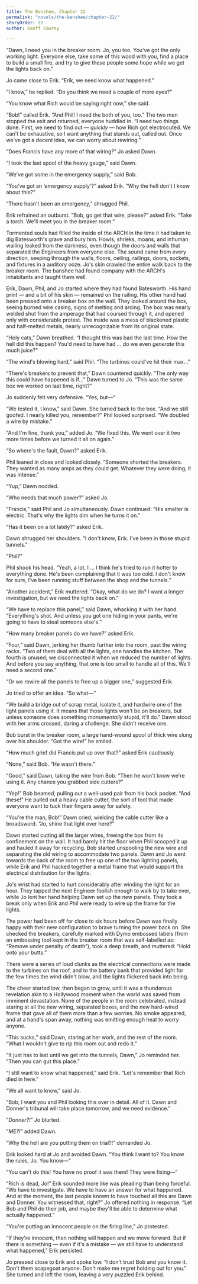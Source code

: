 ```yaml
---
title: The Banshee, Chapter 22
permalink: "novels/the-banshee/chapter-22/"
storyOrder: 22
author: Geoff Sowrey

---
```


“Dawn, I need you in the breaker room. Jo, you too. You've got the only working light. Everyone else, take some of this wood with you, find a place to build a small fire, and try to give these people some hope while we get the lights back on.” 

Jo came close to Erik. “Erik, we need know what happened.” 

“I know,” he replied. “Do you think we need a couple of more eyes?”

“You know what Rich would be saying right now,” she said. 

“Bob!” called Erik. “And Phil! I need the both of you, too.” The two men stopped the exit and returned, everyone huddled in. “I need two things done. First, we need to find out — *quickly* — how Rich got electrocuted. We can't be exhaustive, so I want anything that stands out, called out. Once we've got a decent idea, we can worry about rewiring.” 

“Does Francis have any more of that wiring?” Jo asked Dawn.

“I took the last spool of the heavy gauge,” said Dawn. 

“We've got some in the emergency supply,” said Bob. 

“You've got an ‘emergency supply'?” asked Erik. “Why the hell don't I know about this?” 

“There hasn't been an emergency,” shrugged Phil. 

Erik refrained an outburst. “Bob, go get that wire, please?” asked Erik. “Take a torch. We'll meet you in the breaker room.” 

Tormented souls had filled the inside of the ARCH in the time it had taken to dig Batesworth's grave and bury him. Howls, shrieks, moans, and inhuman wailing leaked from the darkness, even though the doors and walls that separated the Engineers from everyone else. The sound came from every direction, seeping through the walls, floors, ceiling, railings, doors, sockets, and fixtures in a auditory ooze. Jo's skin crawled the entire walk back to the breaker room. The banshee had found company with the ARCH's inhabitants and taught them well.

Erik, Dawn, Phil, and Jo started where they had found Batesworth. His hand print — and a bit of his skin — remained on the railing. His other hand had been pressed onto a breaker box on the wall. They looked around the box, seeing burned wire casing, signs of melting and arcing. The box was nearly welded shut from the amperage that had coursed through it, and opened only with considerable protest. The inside was a mess of blackened plastic and half-melted metals, nearly unrecognizable from its original state. 

“Holy cats,” Dawn breathed. “I thought this was bad the last time. How the hell did this happen? You'd need to have had … do we even *generate* this much juice?” 

“The wind's blowing hard,” said Phil. “The turbines could've hit their max…”

“There's breakers to prevent that,” Dawn countered quickly. “The only way this could have happened is if…” Dawn turned to Jo. “This was the same box we worked on last time, right?” 

Jo suddenly felt very defensive. “Yes, but—“

“We tested it, I know,” said Dawn. She turned back to the box. “And we still goofed. I nearly killed you, remember?” Phil looked surprised. “We doubled a wire by mistake.” 

“And I'm fine, thank you,” added Jo. “We fixed this. We went over it two more times before we turned it all on again.”  

“So where's the fault, Dawn?” asked Erik. 

Phil leaned in close and looked closely. “Someone shorted the breakers. They wanted as many amps as they could get. Whatever they were doing, it was intense.” 

“Yup,” Dawn nodded. 

“Who needs that much power?” asked Jo. 

“Francis,” said Phil and Jo simultaneously. Dawn continued: “His smelter is electric. That's why the lights dim when he turns it on.”

“Has it been on a lot lately?” asked Erik. 

Dawn shrugged her shoulders. “I don't know, Erik. I've been in those stupid tunnels.” 

“Phil?” 

Phil shook his head. “Yeah, a lot. I … I think he's tried to run it hotter to everything done. He's been complaining that it was too cold. I don't know for sure, I've been running stuff between the shop and the tunnels.” 

“Another accident,” Erik muttered. “Okay, what do we do? I want a longer investigation, but we need the lights back on.” 

“We have to replace this panel,” said Dawn, whacking it with her hand. “Everything's shot. And unless you got one hiding in your pants, we're going to have to steal someone else's.” 

“How many breaker panels do we have?” asked Erik. 

“Four,” said Dawn, jerking her thumb further into the room, past the wiring racks. “Two of them deal with all the lights, one handles the kitchen. The fourth is unused; we disconnected it when we reduced the number of lights. And before you say anything, that one is too small to handle all of this. We'll need a second one.”

“Or we rewire all the panels to free up a bigger one,” suggested Erik. 

Jo tried to offer an idea. “So what—“

“We build a bridge out of scrap metal, isolate it, and hardwire one of the light panels using it. It means that those lights won't be on breakers, but unless someone does something *monumentally* stupid, it'll do.” Dawn stood with her arms crossed, daring a challenge. She didn't receive one. 

Bob burst in the breaker room, a large hand-wound spool of thick wire slung over his shoulder. “Got the wire!” he smiled. 

“How much grief did Francis put up over that?” asked Erik cautiously. 

“None,” said Bob. “He wasn't there.” 

“Good,” said Dawn, taking the wire from Bob. “Then he won't know we're using it. Any chance you grabbed side cutters?” 

“Yep!” Bob beamed, pulling out a well-used pair from his back pocket. “And these!” He pulled out a heavy cable cutter, the sort of tool that made everyone want to tuck their fingers away for safety. 

“You're the man, Bob!” Dawn cried, wielding the cable cutter like a broadsword. “Jo, shine that light over here?” 

Dawn started cutting all the larger wires, freeing the box from its confinement on the wall. It had barely hit the floor when Phil scooped it up and hauled it away for recycling. Bob started unspooling the new wire and separating the old wiring to accommodate two panels. Dawn and Jo went towards the back of the room to free up one of the two lighting panels, while Erik and Phil hacked together a metal frame that would support the electrical distribution for the lights. 

Jo's wrist had started to hurt considerably after winding the light for an hour. They tapped the next Engineer foolish enough to walk by to take over, while Jo lent her hand helping Dawn set up the new panels. They took a break only when Erik and Phil were ready to wire up the frame for the lights. 

The power had been off for close to six hours before Dawn was finally happy with their new configuration to brave turning the power back on. She checked the breakers, carefully marked with Dymo embossed labels (from an embossing tool kept in the breaker room that was self-labelled as: “Remove under penalty of death”), took a deep breath, and muttered: “Hold onto your butts.” 

There were a series of loud clunks as the electrical connections were made to the turbines on the roof, and to the battery bank that provided light for the few times the wind didn't blow, and the lights flickered back into being. 

The cheer started low, then began to grow, until it was a thunderous revelation akin to a Hollywood moment when the world was saved from imminent devastation. None of the people in the room celebrated, instead staring at all the new wiring, separated boxes, and the new hard-wired frame that gave all of them more than a few worries. No smoke appeared, and at a hand's span away, nothing was emitting enough heat to worry anyone. 

“This sucks,” said Dawn, staring at her work, and the rest of the room. “What I wouldn't give to rip this room out and redo it.” 

“It just has to last until we get into the tunnels, Dawn,” Jo reminded her. “Then you can gut this place.” 

“I still want to know what happened,” said Erik. “Let's remember that Rich died in here.” 

“We all want to know,” said Jo. 

“Bob, I want you and Phil looking this over in detail. All of it. Dawn and Donner's tribunal will take place tomorrow, and we need evidence.” 

“*Donner?!*” Jo blurted. 

“*ME?!*” added Dawn.

“Why the hell are you putting them on trial?!” demanded Jo.

Erik looked hard at Jo and avoided Dawn. “You think I want to? You know the rules, Jo. You know—“ 

“You can't do this! You have no proof it was them! They were fixing—“ 

“Rich is dead, Jo!” Erik sounded more like was pleading than being forceful. “We have to investigate. We have to have an answer for what happened. And at the moment, the last people known to have touched all this are Dawn and Donner. You witnessed that, right?” Jo offered nothing in response. “Let Bob and Phil do their job, and maybe they'll be able to determine what actually happened.” 

“You're putting an innocent people on the firing line,” Jo protested. 

“If they're innocent, then nothing will happen and we move forward. But if there is something — even if it's a mistake — we still have to understand what happened,” Erik persisted. 

Jo pressed close to Erik and spoke low. “I don't trust Bob and you know it. Don't them scapegoat anyone. Don't make me regret holding out for you.” She turned and left the room, leaving a very puzzled Erik behind. 